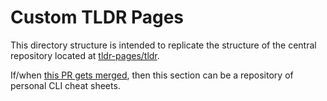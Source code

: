 # Custom TLDR Pages

This directory structure is intended to replicate the structure of the central repository located
at [tldr-pages/tldr](https://github.com/tldr-pages/tldr).

If/when [this PR gets merged][our-pr], then this section can be a repository of personal CLI cheat
sheets.

[our-pr]: https://github.com/tldr-pages/tldr-python-client/pull/192
